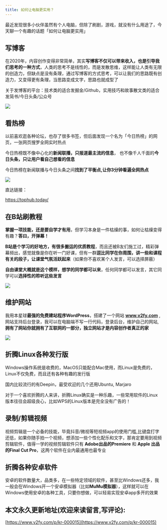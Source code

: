 ```yaml
---
title: 如何让电脑更实用？
---
```



最近发现很多小伙伴虽然有个人电脑，但除了刷剧，游戏，就没有什么用途了，今天聊一个有趣的话题「如何让电脑更实用」



## 写博客

在2020年，内容创作变得非常简单，其实**写博客不仅可以带来收入，也是引导我们思考的一种方式**，人类的思考不是线性的，而是发散思维，这样能让人类有无限的创造力，但缺点是没有条理，通过写博客的方式思考，可以让我们的思路既有创造力，又变得更有条理，当思路变成文字，思路也就成型了

关于发博客的平台：技术类的适合发掘金/Github，实用技巧和故事散文类的适合发简书/今日头条/公众号

![](https://www.v2fy.com/asset/kr015/kr015-G.png)

## 看热榜

以前喜欢逛各种论坛，也存了很多书签，但后面发现一个名为「今日热榜」的网页，一张网页搜罗全网实时热点

今日热榜既不像中心化的**新闻联播，只报道最主流的信息**， 也不像千人千面的**今日头条，只让用户看自己想看的信息**

今日热榜在新闻联播与今日头条之间**找到了平衡点,让你3分钟看遍全网热点**

![](https://www.v2fy.com/asset/kr015/kr15-jin.png)

直达链接：

https://tophub.today/



## 在B站刷教程

**掌握一项技能，还是要自学才有用**，但学习本身是一件枯燥的事，如何让枯燥变得有趣？**答曰，开弹幕！**

**B站是个学习的好地方，有很多搬运的优质教程**，而且还被B友们施工过，精彩弹幕频出，感觉就像是你在听一门好课，但有一群**逗比同学在你周围，讲一些和课程有关的段子，让课堂气氛活跃起来**（如果你不喜欢某个人发言，可以选择屏蔽）

**自由课堂大概就是这个模样，想学的同学都可以来**，任何同学都可以发言，其它同学可以**选择性的聆听这些发言**

![](https://www.v2fy.com/asset/kr015/kr15-ps.png)

## 维护网站

我用本星球**最强的免费建站程序WordPress**，搭建了一个网站 **www.v2fy.com** , 网站支持后台登录，我可以在电脑端不写一行代码，登录后台，维护自己的网站,**拥有了网站你就拥有了互联网的一部分，独立网站才是内容创作者真正的家**

![](https://www.v2fy.com/asset/kr015/kr15-wp.png)

## 折腾Linux各种发行版


Windows操作系统是收费的，MacOS只能配合Mac使用，而Linux是免费的，Linux不仅免费，而且还有各种有趣的发行版

国内比较流行的有Deepin，最受欢迎的几个还用Ubuntu, Marjaro

对于一个喜欢折腾的人来讲，折腾Linux确实是一种乐趣，一些常用软件的Linux版本往往会超级良心，比如WPS的Linux版本是完全没有广告的！


## 录制/剪辑视频

视频剪辑是一个必备的技能，毕竟抖音/微视等短视频app的使用门槛,比键盘打字还低，如果你随手拍一个视频，想添加一些个性化配乐和文字，那肯定要用到视频剪辑软件，值得一学的视频剪辑软件只有 **Adobe出品的Premiere** 和 **Apple 出品的Final Cut Pro**，这两个软件在业内最通用也最专业



## 折腾各种安卓软件

安卓的软件数量大，品类多，在一些特定领域的软件，甚至比Windows还多，我一般会在Windows开一个安卓模拟器（比如**MuMu模拟器**），这样就可以在Windows使用安卓的各种工具，只要你想做，可以轻易实现安卓app多开的效果






## 本文永久更新地址(欢迎来读留言,写评论):

[https://www.v2fy.com/p/kr-000015](https://www.v2fy.com/p/kr-000015)
